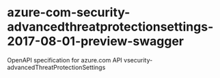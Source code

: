 # azure-com-security-advancedthreatprotectionsettings-2017-08-01-preview-swagger
OpenAPI specification for azure.com API vsecurity-advancedThreatProtectionSettings
